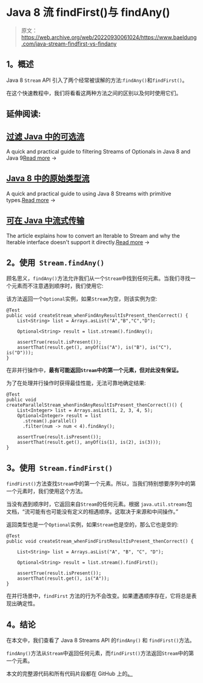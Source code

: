 # Java 8 流 findFirst()与 findAny()

> 原文：<https://web.archive.org/web/20220930061024/https://www.baeldung.com/java-stream-findfirst-vs-findany>

## **1。概述**

Java 8 `Stream` API 引入了两个经常被误解的方法:`findAny()`和`findFirst()`。

在这个快速教程中，我们将看看这两种方法之间的区别以及何时使用它们。

## 延伸阅读:

## [过滤 Java 中的可选流](/web/20221121201205/https://www.baeldung.com/java-filter-stream-of-optional)

A quick and practical guide to filtering Streams of Optionals in Java 8 and Java 9[Read more](/web/20221121201205/https://www.baeldung.com/java-filter-stream-of-optional) →

## [Java 8 中的原始类型流](/web/20221121201205/https://www.baeldung.com/java-8-primitive-streams)

A quick and practical guide to using Java 8 Streams with primitive types.[Read more](/web/20221121201205/https://www.baeldung.com/java-8-primitive-streams) →

## [可在 Java 中流式传输](/web/20221121201205/https://www.baeldung.com/java-iterable-to-stream)

The article explains how to convert an Iterable to Stream and why the Iterable interface doesn't support it directly.[Read more](/web/20221121201205/https://www.baeldung.com/java-iterable-to-stream) →

## **2。使用` Stream.findAny()`**

顾名思义，`findAny()`方法允许我们从一个`Stream`中找到任何元素。当我们寻找一个元素而不注意遇到顺序时，我们使用它:

该方法返回一个`Optional`实例，如果`Stream`为空，则该实例为空:

```
@Test
public void createStream_whenFindAnyResultIsPresent_thenCorrect() {
    List<String> list = Arrays.asList("A","B","C","D");

    Optional<String> result = list.stream().findAny();

    assertTrue(result.isPresent());
    assertThat(result.get(), anyOf(is("A"), is("B"), is("C"), is("D")));
}
```

在非并行操作中，**最有可能返回`Stream`中的第一个元素，但对此没有保证。**

为了在处理并行操作时获得最佳性能，无法可靠地确定结果:

```
@Test
public void createParallelStream_whenFindAnyResultIsPresent_thenCorrect()() {
    List<Integer> list = Arrays.asList(1, 2, 3, 4, 5);
    Optional<Integer> result = list
      .stream().parallel()
      .filter(num -> num < 4).findAny();

    assertTrue(result.isPresent());
    assertThat(result.get(), anyOf(is(1), is(2), is(3)));
}
```

## **3。使用` Stream.findFirst()`**

`findFirst()`方法查找`Stream`中的第一个元素。所以，当我们特别想要序列中的第一个元素时，我们使用这个方法。

当没有遇到顺序时，它返回来自`Stream`的任何元素。根据 `java.util.streams`包文档，“流可能有也可能没有定义的相遇顺序。这取决于来源和中间操作。”

返回类型也是一个`Optional`实例，如果`Stream`也是空的，那么它也是空的:

```
@Test
public void createStream_whenFindFirstResultIsPresent_thenCorrect() {

    List<String> list = Arrays.asList("A", "B", "C", "D");

    Optional<String> result = list.stream().findFirst();

    assertTrue(result.isPresent());
    assertThat(result.get(), is("A"));
}
```

在并行场景中，`findFirst` 方法的行为不会改变。如果遭遇顺序存在，它将总是表现出确定性。

## **4。结论**

在本文中，我们查看了 Java 8 Streams API 的`findAny()` 和 `findFirst()`方法。

`findAny()`方法从`Stream`中返回任何元素，而`findFirst()`方法返回`Stream`中的第一个元素。

本文的完整源代码和所有代码片段都在 GitHub 上的[。](https://web.archive.org/web/20221121201205/https://github.com/eugenp/tutorials/tree/master/core-java-modules/core-java-streams-2)